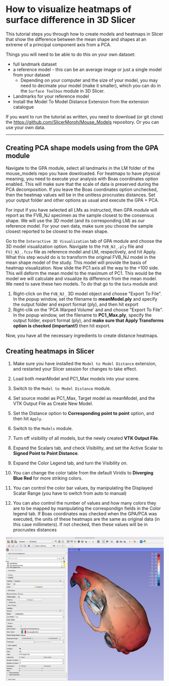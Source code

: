 # How to visualize heatmaps of surface difference in 3D Slicer
This tutorial steps you through how to create models and heatmaps in Slicer that show the difference between the mean shape and shapes at an extreme of a principal component axis from a PCA. 

Things you will need to be able to do this on your own dataset: 
  - full landmark dataset
  - a reference model - this can be an average image or just a single model from your dataset
    - Depending on your computer and the size of your model, you may need to decimate your model (make it smaller), which you can do in the `Surface Toolbox` module in 3D Slicer.
  - Landmarks for your reference model
  - Install the Model To Model Distance Extension from the extension catalogue
  
If you want to run the tutorial as written, you need to download (or git clone) the https://github.com/SlicerMorph/Mouse_Models repository. Or you can use your own data.

-----
## Creating PCA shape models using from the GPA module
Navigate to the GPA module, select all landmarks in the LM folder of the mouse_models repo you have downloaded. For heatmaps to have physical meaning, you need to execute your analysis with Boas coordinates option enabled. This will make sure that the scale of data is preserved during the PCA decomposition. If you leave the Boas coordinates option unchecked, then the heatmap values will be in the unitless procrustes distances. Set your output folder and other options as usual and execute the GPA + PCA. 

For input if you have selected all LMs as instructed, then GPA module will report as the FVB_NJ specimen as the sample closest to the consensus shape. We will use the 3D model (and its corresponding LM) as our reference model. For your own data, make sure you choose the sample closest reported to be closest to the mean shape.

Go to the `Interactive 3D Visualization` tab of GPA module and choose the 3D model visualization option. Navigate to the `FVB_NJ_.ply` file  and `FVJ_NJ_.fcsv` file as reference model and LM, respectively, and hit Apply. What this step would do is to transform the original FVB_NJ model in the mean shape model of the study. This model will provide the basis of heatmap visualization. Now slide the PC1 axis all the way to the +100 side. This will deform the mean model to the maximum of PC1. This would be the model we will calculate and visualize its difference from the mean model. We need to save these two models. To do that go to the `Data` module and:

1. Right-click on the `FVB_NJ_` 3D model object and choose "Export To File". In the popup window, set the filename to **meanModel.ply** and specify the output folder and export format (ply), and then hit export
2. Right-clik on the 'PCA Warped Volume' and and choose "Export To File". In the popup window, set the filename to **PC1_Max.ply**, specify the output folder, export format (ply), and **make sure that Apply Transforms option is checked (important!)** then hit export. 

Now, you have all the necessary ingredients to create distance heatmaps.

## Creating heatmaps in Slicer
1. Make sure you have installed the `Model to Model Distance` extension, and restarted your Slicer session for changes to take effect. 

2. Load both meanModel and PC1_Max models into your scene. 

3. Switch to the `Model to Model Distance` module.

4. Set source model as PC1_Max, Target model as meanModel, and the VTK Output File as Create New Model. 

5. Set the Distance option to **Corresponding point to point** option, and then hit `Apply`.

6. Switch to the `Models` module. 

7. Turn off visibility of all models, but the newly created **VTK Output File**.

8. Expand the Scalars tab, and check Visibility, and set the Active Scalar to **Signed Point to Point Distance**.  

9. Expand the Color Legend tab, and turn the Visibility on. 

10. You can change the color table from the default Viridis to **Diverging Blue Red** for more striking colors. 

11. You can control the color bar values, by manipulating the Displayed Scalar Range (you have to switch from auto to manual) 

12. You can also control the number of values and how many colors they are to be mapped by manipulating the correspondign fields in the Color legend tab. If Boas coordinates was checked when the GPA/PCA was executed, the units of these heatmaps are the same as original data (in this case millimeters). If not checked, then these values will be in procrustes distances


<img src="./HeatMapsFinal.png">
